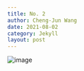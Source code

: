```yaml
---
title: No. 2
author: Cheng-Jun Wang
date: 2021-08-02
category: Jekyll
layout: post
---
```



![image](https://user-images.githubusercontent.com/543384/130967990-5128edee-0a05-48ef-b877-e5698f49db91.png)

